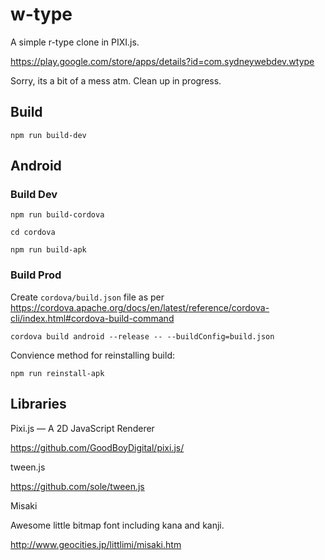 # w-type

A simple r-type clone in PIXI.js.

https://play.google.com/store/apps/details?id=com.sydneywebdev.wtype

Sorry, its a bit of a mess atm. Clean up in progress.

## Build

`npm run build-dev`

## Android

### Build Dev

`npm run build-cordova`

`cd cordova`

`npm run build-apk`

### Build Prod

Create `cordova/build.json` file as per https://cordova.apache.org/docs/en/latest/reference/cordova-cli/index.html#cordova-build-command

`cordova build android --release -- --buildConfig=build.json`

Convience method for reinstalling build:

`npm run reinstall-apk`

## Libraries

Pixi.js — A 2D JavaScript Renderer

https://github.com/GoodBoyDigital/pixi.js/

tween.js

https://github.com/sole/tween.js

Misaki

Awesome little bitmap font including kana and kanji.

http://www.geocities.jp/littlimi/misaki.htm
